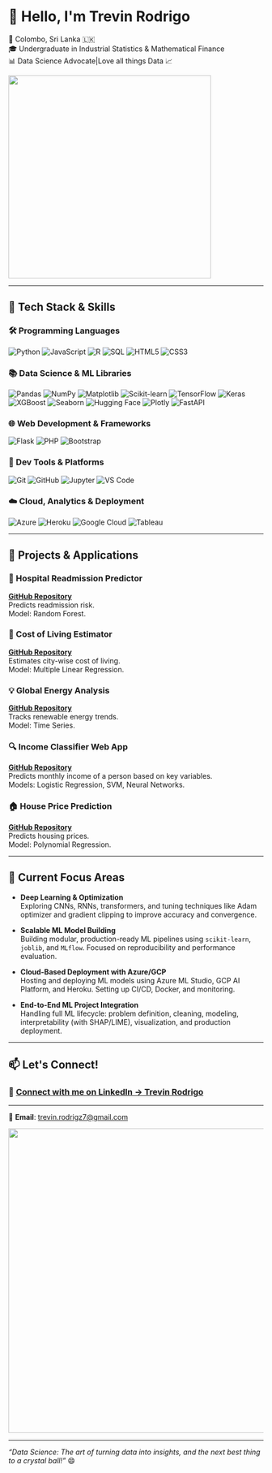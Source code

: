 # 👋 Hello, I'm Trevin Rodrigo

📍 Colombo, Sri Lanka 🇱🇰  
🎓 Undergraduate in Industrial Statistics & Mathematical Finance  
📊 Data Science Advocate|Love all things Data 📈


<img src="https://media.giphy.com/media/v1.Y2lkPTc5MGI3NjExZTkzc2Q2OGptdTk3OGs3djEydngzdDgwOG1pNGFtcDF4MzdoejhyNSZlcD12MV9zdGlja2Vyc19zZWFyY2gmY3Q9cw/QJ8bR5An4VC59FvVcx/giphy.gif" width="400"/>

---

## 🧠 Tech Stack & Skills

### 🛠️ Programming Languages
![Python](https://img.shields.io/badge/Python-3776AB?style=for-the-badge&logo=python&logoColor=white)
![JavaScript](https://img.shields.io/badge/JavaScript-F7DF1E?style=for-the-badge&logo=javascript&logoColor=black)
![R](https://img.shields.io/badge/R-276DC3?style=for-the-badge&logo=r&logoColor=white)
![SQL](https://img.shields.io/badge/SQL-003B57?style=for-the-badge&logo=mysql&logoColor=white)
![HTML5](https://img.shields.io/badge/HTML5-E34F26?style=for-the-badge&logo=html5&logoColor=white)
![CSS3](https://img.shields.io/badge/CSS3-1572B6?style=for-the-badge&logo=css3&logoColor=white)

### 📚 Data Science & ML Libraries
![Pandas](https://img.shields.io/badge/Pandas-150458?style=for-the-badge&logo=pandas&logoColor=white)
![NumPy](https://img.shields.io/badge/NumPy-013243?style=for-the-badge&logo=numpy&logoColor=white)
![Matplotlib](https://img.shields.io/badge/Matplotlib-11557C?style=for-the-badge&logo=matplotlib&logoColor=white)
![Scikit-learn](https://img.shields.io/badge/Scikit--learn-F7931E?style=for-the-badge&logo=scikit-learn&logoColor=white)
![TensorFlow](https://img.shields.io/badge/TensorFlow-FF6F00?style=for-the-badge&logo=tensorflow&logoColor=white)
![Keras](https://img.shields.io/badge/Keras-D00000?style=for-the-badge&logo=keras&logoColor=white)
![XGBoost](https://img.shields.io/badge/XGBoost-FF9900?style=for-the-badge&logo=xgboost&logoColor=white)
![Seaborn](https://img.shields.io/badge/Seaborn-9B4F96?style=for-the-badge&logo=seaborn&logoColor=white)
![Hugging Face](https://img.shields.io/badge/Hugging_Face-6F41B8?style=for-the-badge&logo=huggingface&logoColor=white)
![Plotly](https://img.shields.io/badge/Plotly-3E5C98?style=for-the-badge&logo=plotly&logoColor=white)
![FastAPI](https://img.shields.io/badge/FastAPI-009688?style=for-the-badge&logo=fastapi&logoColor=white)

### 🌐 Web Development & Frameworks
![Flask](https://img.shields.io/badge/Flask-000000?style=for-the-badge&logo=flask&logoColor=white)
![PHP](https://img.shields.io/badge/PHP-777BB4?style=for-the-badge&logo=php&logoColor=white)
![Bootstrap](https://img.shields.io/badge/Bootstrap-7952B3?style=for-the-badge&logo=bootstrap&logoColor=white)

### 🔧 Dev Tools & Platforms
![Git](https://img.shields.io/badge/Git-F05032?style=for-the-badge&logo=git&logoColor=white)
![GitHub](https://img.shields.io/badge/GitHub-181717?style=for-the-badge&logo=github&logoColor=white)
![Jupyter](https://img.shields.io/badge/Jupyter-F37626?style=for-the-badge&logo=jupyter&logoColor=white)
![VS Code](https://img.shields.io/badge/VSCode-007ACC?style=for-the-badge&logo=visual-studio-code&logoColor=white)

### ☁️ Cloud, Analytics & Deployment
![Azure](https://img.shields.io/badge/Azure-0078D4?style=for-the-badge&logo=microsoftazure&logoColor=white)
![Heroku](https://img.shields.io/badge/Heroku-430098?style=for-the-badge&logo=heroku&logoColor=white)
![Google Cloud](https://img.shields.io/badge/GCP-4285F4?style=for-the-badge&logo=googlecloud&logoColor=white)
![Tableau](https://img.shields.io/badge/Tableau-E97627?style=for-the-badge&logo=tableau&logoColor=white)

---

## 🚀 Projects & Applications

### 🏥 Hospital Readmission Predictor
**[GitHub Repository](https://github.com/Trevin07/hospital-readmission-app)**  
Predicts readmission risk.  
Model: Random Forest.

### 🧾 Cost of Living Estimator
**[GitHub Repository](https://github.com/Trevin07/Cost_estimator)**  
Estimates city-wise cost of living.  
Model: Multiple Linear Regression.

### 💡 Global Energy Analysis
**[GitHub Repository](https://github.com/Trevin07/global-energy-transition)**  
Tracks renewable energy trends.  
Model: Time Series.

### 🔍 Income Classifier Web App
**[GitHub Repository](https://github.com/Trevin07/Income-Prediction)**  
Predicts monthly income of a person based on key variables.  
Models: Logistic Regression, SVM, Neural Networks.

### 🏠 House Price Prediction
**[GitHub Repository](https://github.com/Trevin07/House-price-prediction)**  
Predicts housing prices.  
Model: Polynomial Regression.



---

## 🧠 Current Focus Areas

- **Deep Learning & Optimization**  
  Exploring CNNs, RNNs, transformers, and tuning techniques like Adam optimizer and gradient clipping to improve accuracy and convergence.

- **Scalable ML Model Building**  
  Building modular, production-ready ML pipelines using `scikit-learn`, `joblib`, and `MLflow`. Focused on reproducibility and performance evaluation.

- **Cloud-Based Deployment with Azure/GCP**  
  Hosting and deploying ML models using Azure ML Studio, GCP AI Platform, and Heroku. Setting up CI/CD, Docker, and monitoring.

- **End-to-End ML Project Integration**  
  Handling full ML lifecycle: problem definition, cleaning, modeling, interpretability (with SHAP/LIME), visualization, and production deployment.

---

## 📫 Let's Connect!

### 🔗 [**Connect with me on LinkedIn → Trevin Rodrigo**](https://www.linkedin.com/in/trevin-rodrigo/)

---

📧 **Email**: trevin.rodrigz7@gmail.com  

<p align="left">
  <img src="https://media.giphy.com/media/SvckSy7fFviqrq8ClF/giphy.gif" width="600" />
</p>

---

_“Data Science: The art of turning data into insights, and the next best thing to a crystal ball!”_ 😄
